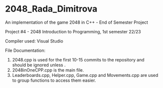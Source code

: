 # 2048_Rada_Dimitrova
An implementation of the game 2048 in C++ - End of Semester Project

Project #4 - 2048
Introduction to Programming, 1st semester 22/23

Compiler used: Visual Studio

File Documentation:
1. 2048.cpp is used for the first 10-15 commits to the repository and should be ignored unless .
2. 2048inOneCPP.cpp is the main file.
3. Leaderboards.cpp, Helper.cpp, Game.cpp and Movements.cpp are used to group functions to access them easier.
